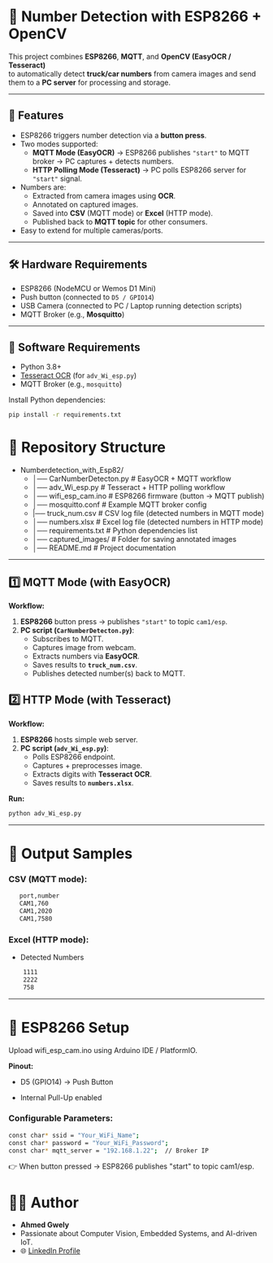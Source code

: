 # 🚚 Number Detection with ESP8266 + OpenCV

This project combines **ESP8266**, **MQTT**, and **OpenCV (EasyOCR / Tesseract)**  
to automatically detect **truck/car numbers** from camera images and send them to a **PC server** for processing and storage.

---

## 📌 Features

- ESP8266 triggers number detection via a **button press**.
- Two modes supported:
  - **MQTT Mode (EasyOCR)** → ESP8266 publishes `"start"` to MQTT broker → PC captures + detects numbers.
  - **HTTP Polling Mode (Tesseract)** → PC polls ESP8266 server for `"start"` signal.
- Numbers are:
  - Extracted from camera images using **OCR**.
  - Annotated on captured images.
  - Saved into **CSV** (MQTT mode) or **Excel** (HTTP mode).
  - Published back to **MQTT topic** for other consumers.
- Easy to extend for multiple cameras/ports.

---

## 🛠️ Hardware Requirements

- ESP8266 (NodeMCU or Wemos D1 Mini)
- Push button (connected to `D5 / GPIO14`)
- USB Camera (connected to PC / Laptop running detection scripts)
- MQTT Broker (e.g., **Mosquitto**)

---

## 🧩 Software Requirements

- Python 3.8+
- [Tesseract OCR](https://github.com/tesseract-ocr/tesseract) (for `adv_Wi_esp.py`)
- MQTT Broker (e.g., `mosquitto`)

Install Python dependencies:

```bash
pip install -r requirements.txt
```
# 📂 Repository Structure

- Numberdetection_with_Esp82/
  - │── CarNumberDetecton.py     # EasyOCR + MQTT workflow
  - │── adv_Wi_esp.py            # Tesseract + HTTP polling workflow
  - │── wifi_esp_cam.ino         # ESP8266 firmware (button → MQTT publish) 
  - │── mosquitto.conf           # Example MQTT broker config
  - |── truck_num.csv            # CSV log file (detected numbers in MQTT mode)
  - │── numbers.xlsx             # Excel log file (detected numbers in HTTP mode)
  - │── requirements.txt         # Python dependencies list
  - │── captured_images/         # Folder for saving annotated images
  - │── README.md                # Project documentation
--- 

## 1️⃣ MQTT Mode (with EasyOCR)

**Workflow:**

1. **ESP8266** button press → publishes `"start"` to topic `cam1/esp`.
2. **PC script (`CarNumberDetecton.py`)**:
   - Subscribes to MQTT.
   - Captures image from webcam.
   - Extracts numbers via **EasyOCR**.
   - Saves results to **`truck_num.csv`**.
   - Publishes detected number(s) back to MQTT.
  
## 2️⃣ HTTP Mode (with Tesseract)

**Workflow:**

1. **ESP8266** hosts simple web server.  
2. **PC script (`adv_Wi_esp.py`)**:
   - Polls ESP8266 endpoint.
   - Captures + preprocesses image.
   - Extracts digits with **Tesseract OCR**.
   - Saves results to **`numbers.xlsx`**.

**Run:**

```bash
python adv_Wi_esp.py
```

--- 
# 📑 Output Samples

 ### CSV (MQTT mode): 

``` bash
   port,number
   CAM1,760
   CAM1,2020
   CAM1,7580
```

### Excel (HTTP mode):

- Detected Numbers

``` bash
    1111
    2222
    758
```


--- 

# 🔧 ESP8266 Setup

Upload wifi_esp_cam.ino using Arduino IDE / PlatformIO.

   **Pinout:**

  -  D5 (GPIO14) → Push Button

  - Internal Pull-Up enabled

### Configurable Parameters:
```bash
const char* ssid = "Your_WiFi_Name";
const char* password = "Your_WiFi_Password";
const char* mqtt_server = "192.168.1.22";  // Broker IP
```

👉 When button pressed → ESP8266 publishes "start" to topic cam1/esp.




# 👨‍💻 Author

- **Ahmed Gwely**  
- Passionate about Computer Vision, Embedded Systems, and AI-driven IoT.  
- 🌐 [LinkedIn Profile](https://www.linkedin.com/in/ahmed-gwely-2589611b0/)  

